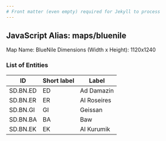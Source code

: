 ```yaml
---
# Front matter (even empty) required for Jekyll to process
---
```


## JavaScript Alias: maps/bluenile

Map Name: BlueNile
Dimensions (Width x Height): 1120x1240

### List of Entities

| ID      | Short label | Label                   |
| ------- | ----------- | ----------------------- |
|SD.BN.ED|ED|Ad Damazin|
|SD.BN.ER|ER|Al Roseires|
|SD.BN.GI|GI|Geissan|
|SD.BN.BA|BA|Baw|
|SD.BN.EK|EK|Al Kurumik|
